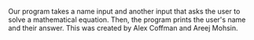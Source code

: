 Our program takes a name input and another input that asks the user to solve a mathematical equation. Then, the program prints the user's name and their answer. This was created by Alex Coffman and Areej Mohsin.

